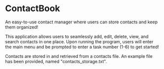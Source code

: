 # ContactBook
An easy-to-use contact manager where users can store contacts and keep them organized!

This application allows users to seamlessly add, edit, delete, view, and search contacts in one place. Upon running the program, users will enter the main menu and be prompted to enter a task number (1-6) to get started! 

Contacts are stored in and retrieved from a contacts file. An example file has been provided, named "contacts_storage.txt".
